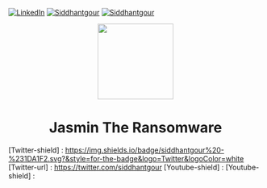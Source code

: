 [![LinkedIn][linkedin-shield]][linkedin-url] [![Siddhantgour][Instagram-shield]][Instagram-url] [![Siddhantgour][Instagram-shield]][Instagram-url] 
<p align="center">
  <img src="https://github.com/codesiddhant/jasmin-ransomware/blob/master/logo.jpg" width="150"/>
</a></p>
<h1 align="center">Jasmin The Ransomware</h1>



<!-- MARKDOWN LINKS & IMAGES -->
<!-- https://www.markdownguide.org/basic-syntax/#reference-style-links -->
[linkedin-shield]: https://img.shields.io/badge/-LinkedIn-black.svg?style=for-the-badge&logo=linkedin&colorB=555
[linkedin-url]: https://linkedin.com/in/siddhantgour

[Instagram-shield]: https://img.shields.io/badge/siddhantgour%20-%23E4405F.svg?&style=for-the-badge&logo=Instagram&logoColor=white
[Instagram-url]: https://instagram.com/siddhantgour

[Twitter-shield] : https://img.shields.io/badge/siddhantgour%20-%231DA1F2.svg?&style=for-the-badge&logo=Twitter&logoColor=white
[Twitter-url]    : https://twitter.com/siddhantgour
[Youtube-shield] : 
[Youtube-shield] : 
